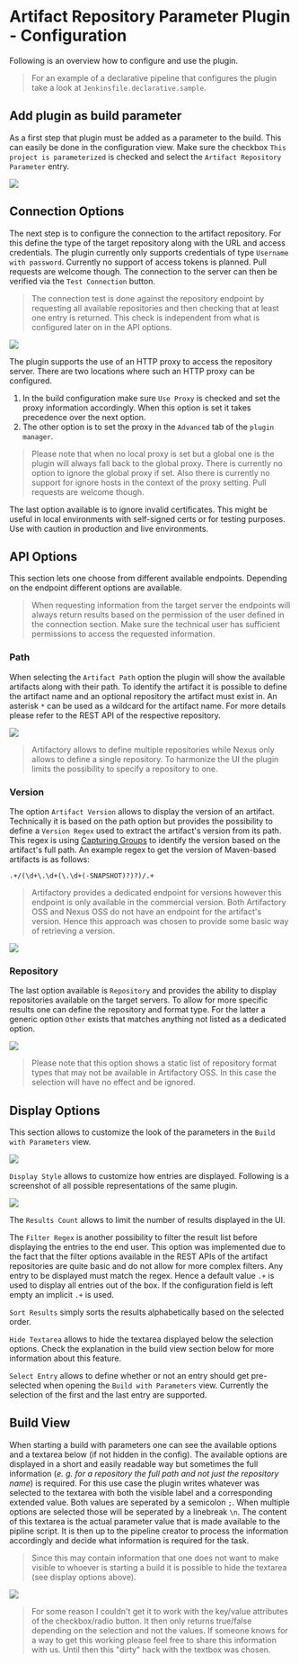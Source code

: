 # Artifact Repository Parameter Plugin - Configuration

Following is an overview how to configure and use the plugin.

> For an example of a declarative pipeline that configures the plugin take a look at 
> `Jenkinsfile.declarative.sample`.

## Add plugin as build parameter

As a first step that plugin must be added as a parameter to the build. This can easily be done
in the configuration view. Make sure the checkbox `This project is parameterized` is checked
and select the `Artifact Repository Parameter` entry. 

![](img/param_select.png)

## Connection Options

The next step is to configure the connection to the artifact repository. For this define the
type of the target repository along with the URL and access credentials. The plugin currently
only supports credentials of type `Username with password`. Currently no support of
access tokens is planned. Pull requests are welcome though. The connection to the server can
then be verified via the `Test Connection` button.

> The connection test is done against the repository endpoint by requesting all available
> repositories and then checking that at least one entry is returned. This check is
> independent from what is configured later on in the API options.

![](img/connection_options.png)
 
The plugin supports the use of an HTTP proxy to access the repository server. There are two
locations where such an HTTP proxy can be configured.

1. In the build configuration make sure `Use Proxy` is checked and set the proxy information
   accordingly. When this option is set it takes precedence over the next option.
2. The other option is to set the proxy in the `Advanced` tab of the `plugin manager`.

> Please note that when no local proxy is set but a global one is the plugin  will always 
> fall back to the global proxy. There is currently no option to ignore the global proxy 
> if set. Also there is currently no support for ignore hosts in the context of the proxy
> setting. Pull requests are welcome though.

The last option available is to ignore invalid certificates. This might be useful in local 
environments with self-signed certs or for testing purposes. Use with caution in production
and live environments.

## API Options

This section lets one choose from different available endpoints. Depending on the endpoint 
different options are available.

> When requesting information from the target server the endpoints will always return results
> based on the permission of the user defined in the connection section. Make sure the technical
> user has sufficient permissions to access the requested information.

### Path

When selecting the `Artifact Path` option the plugin will show the available artifacts along
with their path. To identify the artifact it is possible to define the artifact name and an
optional repository the artifact must exist in. An asterisk `*` can be used as a wildcard for the
artifact name. For more details please refer to the REST API of the respective repository.

![](img/api_options_path.png)

> Artifactory allows to define multiple repositories while Nexus only allows to define a single
> repository. To harmonize the UI the plugin limits the possibility to specify a repository to one.

### Version

The option `Artifact Version` allows to display the version of an artifact. Technically it is based
on the path option but provides the possibility to define a `Version Regex` used to extract the
artifact's version from its path. This regex is using [Capturing Groups][link0]  to identify the 
version based on the artifact's full path. An example regex to get the version of Maven-based 
artifacts is as follows:

```
.+/(\d+\.\d+(\.\d+(-SNAPSHOT)?)?)/.+
```

> Artifactory provides a dedicated endpoint for versions however this endpoint is only available in
> the commercial version. Both Artifactory OSS and Nexus OSS do not have an endpoint for the artifact's
> version. Hence this approach was chosen to provide some basic way of retrieving a version.

![](img/api_options_version.png)

### Repository

The last option available is `Repository` and provides the ability to display repositories available
on the target servers. To allow for more specific results one can define the repository and format
type. For the latter a generic option `Other` exists that matches anything not listed as a dedicated
option.

![](img/api_options_repository.png)

> Please note that this option shows a static list of repository format types that may not be available
> in Artifactory OSS. In this case the selection will have no effect and be ignored.

## Display Options

This section allows to customize the look of the parameters in the  `Build with Parameters` view.

![](img/display_options.png)

`Display Style` allows to customize how entries are displayed. Following is a screenshot of all 
possible representations of the same plugin.

![](img/display_styles.png)

The `Results Count` allows to limit the number of results displayed in the UI.

The `Filter Regex` is another possibility to filter the result list before displaying the entries
to the end user. This option was implemented due to the fact that the filter options available in 
the REST APIs of the artifact repositories are quite basic and do not allow for more complex 
filters. Any entry to be displayed must match the regex. Hence a default value `.+` is used to
display all entries out of the box. If the configuration field is left empty an implicit `.+` is used.

`Sort Results` simply sorts the results alphabetically based on the selected order.

`Hide Textarea` allows to hide the textarea displayed below the selection options. Check the explanation
in the build view section below for more information about this feature.

`Select Entry` allows to define whether or not an entry should get pre-selected when opening the
`Build with Parameters` view. Currently the selection of the first and the last entry are supported.

## Build View

When starting a build with parameters one can see the available options and a textarea below (if not
hidden in the config). The available options are displayed in a short and easily readable way but
sometimes the full information (_e. g. for a repository the full path and not just the repository
name_) is required. For this use case the plugin writes whatever was selected to the textarea with
both the visible label and a corresponding extended value. Both values are seperated by a
semicolon `;`. When multiple options are selected those will be seperated by a linebreak `\n`.
The content of this textarea is the actual parameter value that is made available to the
pipline script. It is then up to the pipeline creator to process the information accordingly and
decide what information is required for the task. 

> Since this may contain information that one does not want to make visible to whoever is starting 
> a build it is possible to hide the textarea (see display options above).

![](img/build_view.png)

> For some reason I couldn't get it to work with the key/value attributes of the checkbox/radio 
> button. It then only returns true/false depending on the selection and not the values. If someone
> knows for a way to get this working please feel free to share this information with us. Until 
> then this "dirty" hack with the textbox was chosen.


[link0]: https://docs.oracle.com/javase/tutorial/essential/regex/groups.html
